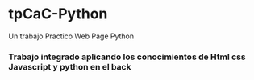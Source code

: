# tpCaC-Python
 Un trabajo Practico Web Page Python
### Trabajo integrado aplicando los conocimientos de Html css Javascript y python en el back
